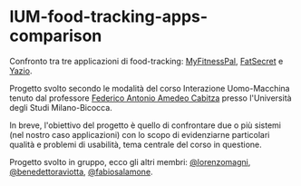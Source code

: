 # IUM-food-tracking-apps-comparison

Confronto tra tre applicazioni di food-tracking: [MyFitnessPal](https://www.myfitnesspal.com/), [FatSecret](https://www.fatsecret.com/) e [Yazio](https://www.yazio.com/).

Progetto svolto secondo le modalità del corso Interazione Uomo-Macchina tenuto dal professore 
[Federico Antonio Amedeo Cabitza](https://github.com/federicocabitza) presso l'Università degli Studi Milano-Bicocca.

In breve, l'obiettivo del progetto è quello di confrontare due o più sistemi (nel nostro caso applicazioni) con lo scopo di evidenziarne particolari qualità e problemi di usabilità, tema centrale del corso in questione.

Progetto svolto in gruppo, ecco gli altri membri: [@lorenzomagni](https://github.com/lorenzomagni), [@benedettoraviotta](https://github.com/benedettoraviotta), [@fabiosalamone](https://github.com/fabiosalamone).
